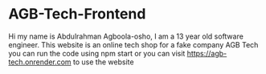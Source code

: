# AGB-Tech-Frontend
Hi my name is Abdulrahman Agboola-osho, I am a 13 year old software engineer.
This website is an online tech shop for a fake company AGB Tech you can run the code using npm start or you can visit https://agb-tech.onrender.com to use the website
